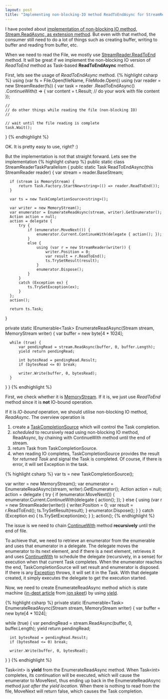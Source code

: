 ```yaml
---
layout: post
title: "Implementing non-blocking-IO method ReadToEndAsync for StreamReader"
---
```


I have posted about [implementation of non-blocking IO method, Stream.ReadAsync, as extension method][read_async]. But even with that method, the consumer still need to do a lot of things such as creating buffer, writing to buffer and reading from buffer, etc.

When we need to read the File, we mostly use [StreamReader.ReadToEnd][read_to_end] method. It will be great if we implement the non-blocking IO version of _ReadToEnd_ method as Task-based **ReadToEndAsync** method.

First, lets see the usage of _ReadToEndAsync_ method.
{% highlight csharp %}
using (var fs = File.Open(fileName, FileMode.Open))
using (var reader = new StreamReader(fs)) {
    var task = reader
                .ReadToEndAsync()
                .ContinueWith(t => {
                  var content = t.Result;
                  // do your work with file content
                });

    //
    // do other things while reading the file (non-blocking IO)
    //

    // wait until the file reading is complete
    task.Wait();
}
{% endhighlight %}

OK. It is pretty easy to use, right? :)

But the implementation is not that straight forward. Lets see the implementation
{% highlight csharp %}
public static class StreamReaderTaskParallelism {
  public static Task<string> ReadToEndAsync(this StreamReader reader) {
      var stream = reader.BaseStream;

      if (stream is MemoryStream) {
          return Task.Factory.StartNew<string>(() => reader.ReadToEnd());
      }

      var ts = new TaskCompletionSource<string>();

      var writer = new MemoryStream();
      var enumerator = EnumerateReadAsync(stream, writer).GetEnumerator();
      Action action = null;
      action = delegate {
          try {
              if (enumerator.MoveNext()) {
                  enumerator.Current.ContinueWith(delegate { action(); });
              }
              else {
                  using (var r = new StreamReader(writer)) {
                      writer.Position = 0;
                      var result = r.ReadToEnd();
                      ts.TrySetResult(result);
                  }
                  enumerator.Dispose();
              }
          }
          catch (Exception ex) {
              ts.TrySetException(ex);
          }
      };
      action();

      return ts.Task;
  }

  private static IEnumerable<Task<int>> EnumerateReadAsync(Stream stream, MemoryStream writer) {
      var buffer = new byte[4 * 1024];

      while (true) {
          var pendingRead = stream.ReadAsync(buffer, 0, buffer.Length);
          yield return pendingRead;

          int bytesRead = pendingRead.Result;
          if (bytesRead <= 0) break;

          writer.Write(buffer, 0, bytesRead);
      }
  }
}
{% endhighlight %}

First, we check whether it is [MemoryStream][]. If it is, we just use _ReadToEnd_ method since it is **not** IO-bound operation.

If it is _IO-bound_ operation, we should utilise non-blocking IO method, _ReadAsync_. The overview operation is

1. create a [TaskCompletionSource][] which will control the Task completion.
2. _scheduled_ to recursively read using non-blocking IO method, ReadAsync, by chaining with ContinueWith method until the end of stream.
3. return Task from TaskCompletionSource.
4. when reading IO completes, TaskCompletionSource provides the result for _returned Task_ and signal the Task is completed. Of course, if there is error, it will set Exception in the task.

{% highlight csharp %}
var ts = new TaskCompletionSource<string>();

var writer = new MemoryStream();
var enumerator = EnumerateReadAsync(stream, writer).GetEnumerator();
Action action = null;
action = delegate {
    try {
        if (enumerator.MoveNext()) {
            enumerator.Current.ContinueWith(delegate { action(); });
        }
        else {
            using (var r = new StreamReader(writer)) {
                writer.Position = 0;
                var result = r.ReadToEnd();
                ts.TrySetResult(result);
            }
            enumerator.Dispose();
        }
    }
    catch (Exception ex) {
        ts.TrySetException(ex);
    }
};
action();
{% endhighlight %}

The issue is we need to chain [ContinueWith][] method **recursively** until the end of file.

To achieve that, we need to retrieve an enumerator from the enumerable and uses that enumerator in a delegate.  The delegate moves the enumerator to its next element, and if there is a next element, retrieves it and uses [ContinueWith][] to schedule the delegate (recursively, in a sense) for execution when that current Task completes.  When the enumerator reaches the end, TaskCompletionSource will set result and enumerator is disposed. If there is any [Exception][] throws, it will set it in the Task. With that delegate created, it simply executes the delegate to get the execution started.

Now, we need to create EnumerateReadAsync method which is state machine ([in-dept article][state_machine] from [jon skeet][]) by using [yield][].

{% highlight csharp %}
private static IEnumerable<Task<int>> EnumerateReadAsync(Stream stream, MemoryStream writer) {
  var buffer = new byte[4 * 1024];

  while (true) {
      var pendingRead = stream.ReadAsync(buffer, 0, buffer.Length);
      yield return pendingRead;

      int bytesRead = pendingRead.Result;
      if (bytesRead <= 0) break;

      writer.Write(buffer, 0, bytesRead);
  }
}
{% endhighlight %}

Task&lt;int&gt; is **yield** from the EnumerateReadAsync method. When Task&lt;int&gt; completes, its continuation will be executed, which will cause the enumerator to MoveNext, thus ending up back in the EnumerateReadAsync method _just after the yield location_. When there is nothing to read from the file, MoveNext will return false, which causes the Task completion.

[read_async]:http://jittuu.com/2012/3/26/TPL-with-Extension-for-Tranditional-Net-Async-Programming/
[read_to_end]:http://msdn.microsoft.com/en-us/library/system.io.streamreader.readtoend.aspx
[MemoryStream]:http://msdn.microsoft.com/en-us/library/system.io.memorystream.aspx
[TaskCompletionSource]:http://msdn.microsoft.com/en-us/library/dd449174.aspx
[ContinueWith]:http://msdn.microsoft.com/en-us/library/system.threading.tasks.task.continuewith.aspx
[Exception]:http://msdn.microsoft.com/en-us/library/system.exception.aspx
[state_machine]:http://csharpindepth.com/articles/chapter6/iteratorblockimplementation.aspx
[jon skeet]:http://stackoverflow.com/users/22656/jon-skeet
[yield]:http://msdn.microsoft.com/en-us/library/9k7k7cf0.aspx
